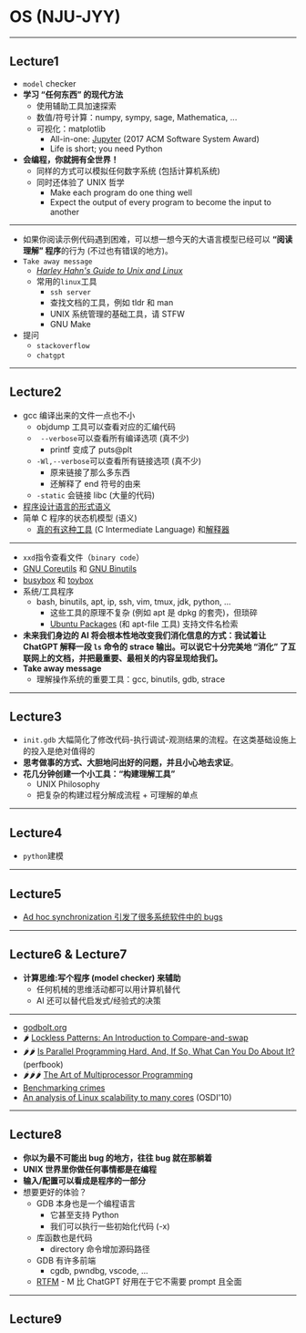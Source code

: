 # OS (NJU-JYY)

---

## Lecture1

+ `model` checker
+ **学习 “任何东西” 的现代方法**
  + 使用辅助工具加速探索
  + 数值/符号计算：numpy, sympy, sage, Mathematica, ...
  + 可视化：matplotlib
    + All-in-one: [Jupyter](http://jupyter.org/) (2017 ACM Software System Award)
    + Life is short; you need Python
+ **会编程，你就拥有全世界！**
  - 同样的方式可以模拟任何数字系统 (包括计算机系统)
  - 同时还体验了 UNIX 哲学
    - Make each program do one thing well
    - Expect the output of every program to become the input to another

---

+ 如果你阅读示例代码遇到困难，可以想一想今天的大语言模型已经可以 **“阅读理解” 程序**的行为 (不过也有错误的地方)。
+ `Take away message`
  + *[Harley Hahn's Guide to Unix and Linux](http://www.harley.com/books/sg3.html)*
  + 常用的`linux`工具
    + `ssh server`
    + 查找文档的工具，例如 tldr 和 man
    + UNIX 系统管理的基础工具，请 STFW
    + GNU Make
+ 提问
  + `stackoverflow`
  + `chatgpt`

---

## Lecture2

+ gcc 编译出来的文件一点也不小
  + objdump 工具可以查看对应的汇编代码
  + ` --verbose`可以查看所有编译选项 (真不少)
    + printf 变成了 puts@plt
  + `-Wl,--verbose`可以查看所有链接选项 (真不少)
    + 原来链接了那么多东西
    + 还解释了 end 符号的由来
  + `-static` 会链接 libc (大量的代码)
+ [程序设计语言的形式语义](https://hongjin-liang.github.io/teaching/semantics/index.html)
+ 简单 C 程序的状态机模型 (语义)
  + [真的有这种工具](https://cil-project.github.io/cil/) (C Intermediate Language) 和[解释器](https://gitlab.com/zsaleeba/picoc)

---

+ `xxd`指令查看文件（`binary code`）
+ [GNU Coreutils](https://www.gnu.org/software/coreutils/) 和 [GNU Binutils](https://www.gnu.org/software/binutils/) 
+  [busybox](https://www.busybox.net/) 和 [toybox](https://landley.net/toybox/about.html)
+ 系统/工具程序
  - bash, binutils, apt, ip, ssh, vim, tmux, jdk, python, ...
    - 这些工具的原理不复杂 (例如 apt 是 dpkg 的套壳)，但琐碎
    - [Ubuntu Packages](https://packages.ubuntu.com/) (和 apt-file 工具) 支持文件名检索
+ **未来我们身边的 AI 将会根本性地改变我们消化信息的方式：我试着让 ChatGPT 解释一段 `ls` 命令的 strace 输出。可以说它十分完美地 “消化” 了互联网上的文档，并把最重要、最相关的内容呈现给我们。**
+ **Take away message**
  + 理解操作系统的重要工具：gcc, binutils, gdb, strace
    
---

## Lecture3

+ `init.gdb` 大幅简化了修改代码-执行调试-观测结果的流程。在这类基础设施上的投入是绝对值得的
+ ****思考做事的方式、大胆地问出好的问题，并且小心地去求证****。
+ **花几分钟创建一个小工具：“构建理解工具”**
  - UNIX Philosophy
  - 把复杂的构建过程分解成流程 + 可理解的单点

---

## Lecture4

+ `python`建模

---

## Lecture5

+ [Ad hoc synchronization 引发了很多系统软件中的 bugs](https://www.usenix.org/events/osdi10/tech/full_papers/Xiong.pdf)

---

## Lecture6 & Lecture7

+ **计算思维:写个程序 (model checker) 来辅助**
  - 任何机械的思维活动都可以用计算机替代
  - AI 还可以替代启发式/经验式的决策

---

+ [godbolt.org](http://godbolt.org/)
+ 🌶️ [Lockless Patterns: An Introduction to Compare-and-swap](https://lwn.net/Articles/847973/)
+ 🌶️️🌶️ [Is Parallel Programming Hard, And, If So, What Can You Do About It?](https://cdn.kernel.org/pub/linux/kernel/people/paulmck/perfbook/perfbook.html) (perfbook)
+ 🌶️🌶️🌶️ [The Art of Multiprocessor Programming](https://www.sciencedirect.com/book/9780124159501/the-art-of-multiprocessor-programming)
+ [Benchmarking crimes](https://www.cse.unsw.edu.au/~gernot/benchmarking-crimes.html)
+ [An analysis of Linux scalability to many cores](https://www.usenix.org/conference/osdi10/analysis-linux-scalability-many-cores) (OSDI'10)

---

## Lecture8

+ **你以为最不可能出 bug 的地方，往往 bug 就在那躺着**
+ **UNIX 世界里你做任何事情都是在编程**
+ **输入/配置可以看成是程序的一部分**
+ 想要更好的体验？
  - GDB 本身也是一个编程语言
    - 它甚至支持 Python
    - 我们可以执行一些初始化代码 (-x)
  - 库函数也是代码
    - directory 命令增加源码路径
  - GDB 有许多前端
    - cgdb, pwndbg, vscode, ...
  - [RTFM](https://sourceware.org/gdb/current/onlinedocs/gdb.html/) - M 比 ChatGPT 好用在于它不需要 prompt 且全面

---

## Lecture9
